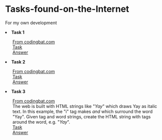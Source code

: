 # Tasks-found-on-the-Internet
For my own development

<li><strong>Task 1</li></strong> 
<ul> 
    <a href="https://codingbat.com/java"> From codingbat.com </a><br>
    <a href="Package/Task 1/Task">Task</a><br>
    <a href="Package/Task 1/Answer">Answer</a>
</ul>
<li><strong>Task 2</li></strong> 
<ul> 
    <a href="https://codingbat.com/java"> From codingbat.com </a><br>
    <a href="Package/Task 2/Task">Task</a><br>
    <a href="Package/Task 2/Answer">Answer</a>
</ul>
<li><strong>Task 3</li></strong> 
<ul> 
    <a href="https://codingbat.com/java"> From codingbat.com </a><br>
    <a>The web is built with HTML strings like "<i>Yay</i>" which draws Yay as italic text. In this example, the "i" tag makes <i> and </i> which surround the word "Yay". Given tag and word strings, create the HTML string with tags around the word, e.g. "<i>Yay</i>".</a><br>
    <a href="Package/Task 3/Task">Task</a><br>
    <a href="Package/Task 3/Answer">Answer</a>
</ul>

